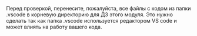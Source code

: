 Перед проверкой, перенесите, пожалуйста, все файлы с кодом из папки .vscode в корневую директорию для ДЗ этого модуля. Это нужно сделать так как папка .vscode используется редактором VS code и может влиять на работу вашего кода.
